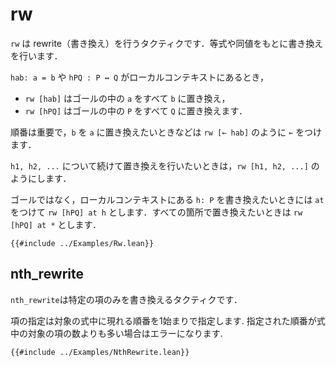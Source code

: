 # rw

`rw` は rewrite（書き換え）を行うタクティクです．等式や同値をもとに書き換えを行います．

`hab: a = b` や `hPQ : P ↔ Q` がローカルコンテキストにあるとき，

* `rw [hab]` はゴールの中の `a` をすべて `b` に置き換え，
* `rw [hPQ]` はゴールの中の `P` をすべて `Q` に置き換えます．

順番は重要で，`b` を `a` に置き換えたいときなどは `rw [← hab]` のように `←` をつけます．

`h1, h2, ...` について続けて置き換えを行いたいときは，`rw [h1, h2, ...]` のようにします．

ゴールではなく，ローカルコンテキストにある `h: P` を書き換えたいときには `at` をつけて `rw [hPQ] at h` とします．すべての箇所で置き換えたいときは `rw [hPQ] at *` とします．

```lean
{{#include ../Examples/Rw.lean}}
```

## nth_rewrite

`nth_rewrite`は特定の項のみを書き換えるタクティクです．

項の指定は対象の式中に現れる順番を1始まりで指定します.
指定された順番が式中の対象の項の数よりも多い場合はエラーになります.

```lean
{{#include ../Examples/NthRewrite.lean}}
```
